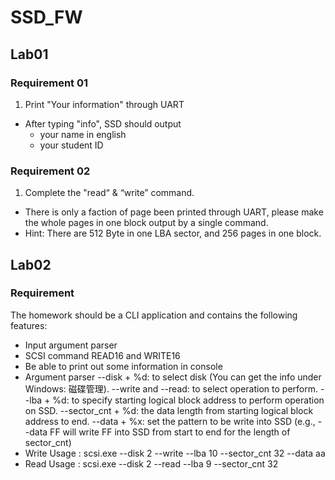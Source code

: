 # SSD_FW

## Lab01
### Requirement 01
1. Print "Your information" through UART
* After typing "info", SSD should output
  * your name in english
  * your student ID

 ### Requirement 02
1. Complete the "read“ & “write” command.
* There is only a faction of page been printed through UART, please make the whole pages in one block output by a single command.
* Hint: There are 512 Byte in one LBA sector, and 256 pages in one block.

## Lab02

### Requirement
The homework should be a CLI application and contains the following features:
* Input argument parser
* SCSI command READ16 and WRITE16
* Be able to print out some information in console
* Argument parser
--disk + %d: to select disk (You can get the info under Windows: 磁碟管理).
--write and --read: to select operation to perform.
--lba + %d: to specify starting logical block address to perform operation on SSD.
--sector_cnt + %d: the data length from starting logical block address to end.
--data + %x: set the pattern to be write into SSD (e.g., --data FF will write FF into SSD from start to end for the length of sector_cnt)
* Write Usage : scsi.exe --disk 2 --write --lba 10 --sector_cnt 32 --data aa
* Read Usage : scsi.exe --disk 2 --read --lba 9 --sector_cnt 32
